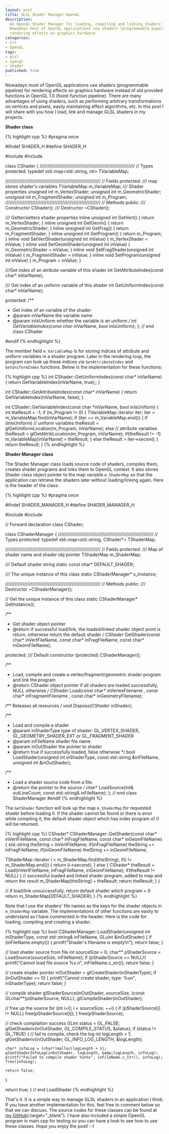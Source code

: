 ```yaml
---
layout: post
title: GLSL Shader Manager OpenGL
description:
  An OpenGL Shader Manager for loading, compiling and linking shaders' sources.
  Nowadays most of OpenGL applications use shaders (programmable pipeline) for 
  rendering effects on graphics hardware
categories:
- C++
- OpenGL
tags:
- glsl
- opengl
- shader
published: true
---
```


Nowadays most of OpenGL applications use shaders (programmable pipeline) for 
rendering effects on graphics hardware instead of old provided functions in 
OpenGL 1.0 (fixed-function pipeline). There are many advantages of using shaders, 
such as performing arbitrary transformations on vertices and pixels, easily 
maintaining effect algorithms, etc. In this post I will share with you how I load, 
link and manage GLSL shaders in my projects.<!-- more -->

**Shader class**

{% highlight cpp %}
#pragma once

#ifndef SHADER_H
#define SHADER_H

#include <string>
#include <map>

class CShader
{
////////////////////////////////////////////////////////////
//  Types
protected:
  typedef std::map<std::string, int> TVariableMap;

////////////////////////////////////////////////////////////
//  Fields
protected:
  /// map stores shader's variables
  TVariableMap m_VariableMap;
  /// Shader properties
  unsigned int m_VertexShader;
  unsigned int m_GeometricShader;
  unsigned int m_FragmentShader;
  unsigned int m_Program;
////////////////////////////////////////////////////////////
//  Methods
public:
  /// Constructor
  CShader();
  /// Destructor
  ~CShader();

  /// Getter/setters shader properties
  inline unsigned int GetVert() { return m_VertexShader; }
  inline unsigned int GetGeom() { return m_GeometricShader; }
  inline unsigned int GetFrag() { return m_FragmentShader; }
  inline unsigned int GetProgram() { return m_Program; }
  inline void SetVertShader(unsigned int inValue) { m_VertexShader = inValue; }
  inline void SetGeomShader(unsigned int inValue) { m_GeometricShader = inValue; }
  inline void SetFragShader(unsigned int inValue) { m_FragmentShader = inValue; }
  inline void SetProgram(unsigned int inValue) { m_Program = inValue; }

  ///Get index of an atribute variable of this shader
  int GetAttributeIndex(const char* inVarName);

  /// Get index of an uniform variable of this shader
  int GetUniformIndex(const char* inVarName);

protected:
  /**
   * Get index of an variable of the shader
   * @param inVarName the variable name
   * @param inIsUniform whether the variable is an uniform
   */
  int GetVariableIndex(const char* inVarName, bool inIsUniform);
}; // end class CShader

#endif
{% endhighlight %}

The member field `m_VariableMap` is for storing indices of attribute and uniform 
variables in a shader program. Later in the rendering loop, the program can look 
up these indices via `GetAttributeIndex` and `GetUniformIndex` functions. Below 
is the implementation for these functions:

{% highlight cpp %}
int CShader::GetUniformIndex(const char* inVarName)
{
  return GetVariableIndex(inVarName, true);;
}

int CShader::GetAttributeIndex(const char* inVarName)
{
  return GetVariableIndex(inVarName, false);
}

int CShader::GetVariableIndex(const char *inVarName, bool inIsUniform)
{
  int theResult = -1;
  if (m_Program != 0)
  {
    TVariableMap::iterator iter;
    iter = m_VariableMap.find(inVarName);
    if (iter == m_VariableMap.end())
    {
      if (inIsUniform) // uniform variables
        theResult = glGetUniformLocation(m_Program, inVarName);
      else // attribute variables
        theResult = glGetAttribLocation(m_Program, inVarName);
      if(theResult != -1)
        m_VariableMap[inVarName] = theResult;
    }
    else
      theResult = iter->second;
  }
  return theResult;
}
{% endhighlight %}

**Shader Manager class**

The Shader Manager class loads source code of shaders, compiles them, creates 
shader programs and links them to OpenGL context. It also stores Shader class 
object pointer to the map variable `m_ShaderMap` so that the application can 
retrieve the shaders later without loading/linking again. Here is the header of 
the class:

{% highlight cpp %}
#pragma once

#ifndef SHADER_MANAGER_H
#define SHADER_MANAGER_H

#include <string>
#include <map>

// Forward declaration
class CShader;

class CShaderManager
{
////////////////////////////////////////////////////////////
//  Types
protected:
  typedef std::map<std::string, CShader*> TShaderMap;

////////////////////////////////////////////////////////////
//  Fields
protected:
  /// Map of shader name and shader obj pointer
  TShaderMap m_ShaderMap;

  /// Default shader string
  static const char* DEFAULT_SHADER;

  /// The unique instance of this class
  static CShaderManager*  s_Instance;

////////////////////////////////////////////////////////////
//  Methods
public:
  /// Destructor
  ~CShaderManager();

  // Get the unique instance of this class
  static CShaderManager*  GetInstance();

  /**
   * Get shader object pointer
   * @return if successful load/link, the loaded/linked shader object point is return, otherwise return the default shader
   */
  CShader* GetShader(const char* inVertFileName, const char* inFragFileName, const char* inGeomFileName);

protected:
  /// Default constructor (protected)
  CShaderManager();

  /**
   * Load, compile and create a vertex/fragment/geometric shader program and link the program
   * @return CShader object pointer if all shaders are loaded successfully, NULL otherwise
   */
  CShader* Load(const char* inVertexFilename
        , const char* inFragmentFilename
        , const char* inGeometryFilename);

  /** Releases all resources */
  void Dispose(CShader* inShader);

  /**
   * Load and compile a shader
   * @param inShaderType type of shader: GL_VERTEX_SHADER, GL_GEOMETRY_SHADER_EXT or GL_FRAGMENT_SHADER
   * @param inFileName shader file name
   * @param inOutShader the pointer to shader
   * @return true if successfully loaded, false otherwise
   */
  bool LoadShader(unsigned int inShaderType,  const std::string &inFileName, unsigned int &inOutShader);

  /**
   * Load a shader source code from a file.
   * @return the pointer to the source
   */
  char** LoadSource(int&amp; outLineCount, const std::string&amp; inFileName);
}; // end class ShaderManager
#endif
{% endhighlight %}

The `GetShader` function will look up the map `m_ShaderMap` for requested shader 
before loading it. If the shader cannot be found or there is error while 
compiling it, the default shader object which has index program of 0 will be 
returned.

{% highlight cpp %}
CShader* CShaderManager::GetShader(const char* inVertFileName, const char* inFragFileName, const char* inGeomFileName)
{
  std::string theString = inVertFileName;
  if(inFragFileName)
    theString += inFragFileName;
  if(inGeomFileName)
    theString += inGeomFileName;

  TShaderMap::iterator i = m_ShaderMap.find(theString);
  if(i != m_ShaderMap.end())
  {
    return (i->second);
  }
  else
  {
    CShader* theResult = Load(inVertFileName, inFragFileName, inGeomFileName);
    if(theResult != NULL)
    {
      // successful loaded and linked shader program, added to map and return the result
      m_ShaderMap[theString] = theResult;
      return theResult;
    }
  }

  // if load/link unsuccessfully, return default shader which program = 0
  return m_ShaderMap[DEFAULT_SHADER];
}
{% endhighlight %}

Note that I use the shaders' file names as the keys for the shader objects in 
`m_ShaderMap` variable. The implementations of other functions are easily to 
understand as I have commented in the header. Here is the code for loading, 
compiling and creating a shader:

{% highlight cpp %}
bool CShaderManager::LoadShader(unsigned int inShaderType, const std::string& inFileName, GLuint &inOutShader)
{
  if (inFileName.empty()) {
    printf("Shader's filename is empty!n");
    return false;
  }

  // load shader source from file
  int sourceSize = 0;
  char** pShaderSource = LoadSource(sourceSize, inFileName);
  if (pShaderSource == NULL){
    printf("Cannot load file source %s.n", inFileName.c_str());
    return false;
  }

  // create shader pointer
  inOutShader = glCreateShader(inShaderType);
  if (inOutShader == 0) {
    printf("Cannot create shader, type: %un", inShaderType);
    return false;
  }

  // compile shader
  glShaderSource(inOutShader, sourceSize, (const GLchar**)pShaderSource, NULL);
  glCompileShader(inOutShader);

  // free up the source
  for (int i=0; i &lt; sourceSize; ++i) {
    if (pShaderSource[i] != NULL)
      free(pShaderSource[i]);
  }
  free(pShaderSource);

  // check compilation success
  GLint status = GL_FALSE;
  glGetShaderiv(inOutShader, GL_COMPILE_STATUS, &amp;status);
  if (status != GL_TRUE) {
    // fail to compile, check the log
    int logLength = 1;
    glGetShaderiv(inOutShader, GL_INFO_LOG_LENGTH, &amp;logLength);

    char* infoLog = (char*)malloc(logLength + 1);
    glGetShaderInfoLog(inOutShader, logLength, &amp;logLength, infoLog);
    printf("Failed to compile shader %sn%s", inFileName.c_str(), infoLog);
    free(infoLog);

    return false;
  }

  return true;
} // end LoadShader
{% endhighlight %}

That's it. It is a simple way to manage GLSL shaders in an application I think. 
If you have another implementation for this, feel free to comment below so that 
we can discuss. The source codes for these classes can be found at 
[my GitHub][GLSLShaderManager-github]{:target="_blank"}. I have also included a 
simple OpenGL program in main.cpp for testing so you can have a look to see how 
to use these classes. Hope you enjoy the post! :-)

[GLSLShaderManager-github]: https://github.com/luugiathuy/GLSLShaderManager
